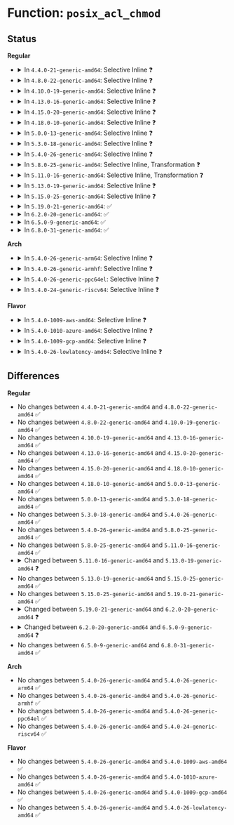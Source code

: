 # Function: <code>posix_acl_chmod</code>

## Status
<b>Regular</b>
<ul>
<li>
<details>
<summary>In <code>4.4.0-21-generic-amd64</code>: Selective Inline ❓</summary>

```c
int posix_acl_chmod(struct inode * inode, umode_t mode)
```

```json
{
  "name": "posix_acl_chmod",
  "collision_type": "Unique Global",
  "inline_type": "Selective",
  "funcs": [
    {
      "addr": 18446744071581393664,
      "name": "posix_acl_chmod",
      "external": true,
      "loc": "fs/posix_acl.c:519",
      "file": "fs/posix_acl.c",
      "inline": "not declared, inlined",
      "caller_inline": [],
      "caller_func": [
        "mm/shmem.c:shmem_setattr",
        "fs/ext4/inode.c:ext4_setattr"
      ]
    }
  ],
  "symbols": [
    {
      "addr": 18446744071581393664,
      "name": "posix_acl_chmod",
      "section": ".text",
      "bind": "STB_GLOBAL",
      "size": 220
    }
  ]
}
```
</details>
</li>
<li>
<details>
<summary>In <code>4.8.0-22-generic-amd64</code>: Selective Inline ❓</summary>

```c
int posix_acl_chmod(struct inode * inode, umode_t mode)
```

```json
{
  "name": "posix_acl_chmod",
  "collision_type": "Unique Global",
  "inline_type": "Selective",
  "funcs": [
    {
      "addr": 18446744071581572352,
      "name": "posix_acl_chmod",
      "external": true,
      "loc": "fs/posix_acl.c:553",
      "file": "fs/posix_acl.c",
      "inline": "not declared, inlined",
      "caller_inline": [],
      "caller_func": [
        "mm/shmem.c:shmem_setattr",
        "fs/ext4/inode.c:ext4_setattr"
      ]
    }
  ],
  "symbols": [
    {
      "addr": 18446744071581572352,
      "name": "posix_acl_chmod",
      "section": ".text",
      "bind": "STB_GLOBAL",
      "size": 225
    }
  ]
}
```
</details>
</li>
<li>
<details>
<summary>In <code>4.10.0-19-generic-amd64</code>: Selective Inline ❓</summary>

```c
int posix_acl_chmod(struct inode * inode, umode_t mode)
```

```json
{
  "name": "posix_acl_chmod",
  "collision_type": "Unique Global",
  "inline_type": "Selective",
  "funcs": [
    {
      "addr": 18446744071581657120,
      "name": "posix_acl_chmod",
      "external": true,
      "loc": "fs/posix_acl.c:553",
      "file": "fs/posix_acl.c",
      "inline": "not declared, inlined",
      "caller_inline": [],
      "caller_func": [
        "mm/shmem.c:shmem_setattr",
        "fs/ext4/inode.c:ext4_setattr"
      ]
    }
  ],
  "symbols": [
    {
      "addr": 18446744071581657120,
      "name": "posix_acl_chmod",
      "section": ".text",
      "bind": "STB_GLOBAL",
      "size": 225
    }
  ]
}
```
</details>
</li>
<li>
<details>
<summary>In <code>4.13.0-16-generic-amd64</code>: Selective Inline ❓</summary>

```c
int posix_acl_chmod(struct inode * inode, umode_t mode)
```

```json
{
  "name": "posix_acl_chmod",
  "collision_type": "Unique Global",
  "inline_type": "Selective",
  "funcs": [
    {
      "addr": 18446744071581711280,
      "name": "posix_acl_chmod",
      "external": true,
      "loc": "fs/posix_acl.c:554",
      "file": "fs/posix_acl.c",
      "inline": "not declared, inlined",
      "caller_inline": [],
      "caller_func": [
        "mm/shmem.c:shmem_setattr",
        "fs/ext4/inode.c:ext4_setattr"
      ]
    }
  ],
  "symbols": [
    {
      "addr": 18446744071581711280,
      "name": "posix_acl_chmod",
      "section": ".text",
      "bind": "STB_GLOBAL",
      "size": 230
    }
  ]
}
```
</details>
</li>
<li>
<details>
<summary>In <code>4.15.0-20-generic-amd64</code>: Selective Inline ❓</summary>

```c
int posix_acl_chmod(struct inode * inode, umode_t mode)
```

```json
{
  "name": "posix_acl_chmod",
  "collision_type": "Unique Global",
  "inline_type": "Selective",
  "funcs": [
    {
      "addr": 18446744071581856928,
      "name": "posix_acl_chmod",
      "external": true,
      "loc": "fs/posix_acl.c:554",
      "file": "fs/posix_acl.c",
      "inline": "not declared, inlined",
      "caller_inline": [],
      "caller_func": [
        "mm/shmem.c:shmem_setattr",
        "fs/ext4/inode.c:ext4_setattr"
      ]
    }
  ],
  "symbols": [
    {
      "addr": 18446744071581856928,
      "name": "posix_acl_chmod",
      "section": ".text",
      "bind": "STB_GLOBAL",
      "size": 236
    }
  ]
}
```
</details>
</li>
<li>
<details>
<summary>In <code>4.18.0-10-generic-amd64</code>: Selective Inline ❓</summary>

```c
int posix_acl_chmod(struct inode * inode, umode_t mode)
```

```json
{
  "name": "posix_acl_chmod",
  "collision_type": "Unique Global",
  "inline_type": "Selective",
  "funcs": [
    {
      "addr": 18446744071582037104,
      "name": "posix_acl_chmod",
      "external": true,
      "loc": "fs/posix_acl.c:554",
      "file": "fs/posix_acl.c",
      "inline": "not declared, inlined",
      "caller_inline": [],
      "caller_func": [
        "mm/shmem.c:shmem_setattr",
        "fs/ext4/inode.c:ext4_setattr"
      ]
    }
  ],
  "symbols": [
    {
      "addr": 18446744071582037104,
      "name": "posix_acl_chmod",
      "section": ".text",
      "bind": "STB_GLOBAL",
      "size": 242
    }
  ]
}
```
</details>
</li>
<li>
<details>
<summary>In <code>5.0.0-13-generic-amd64</code>: Selective Inline ❓</summary>

```c
int posix_acl_chmod(struct inode * inode, umode_t mode)
```

```json
{
  "name": "posix_acl_chmod",
  "collision_type": "Unique Global",
  "inline_type": "Selective",
  "funcs": [
    {
      "addr": 18446744071582125744,
      "name": "posix_acl_chmod",
      "external": true,
      "loc": "fs/posix_acl.c:554",
      "file": "fs/posix_acl.c",
      "inline": "not declared, inlined",
      "caller_inline": [],
      "caller_func": [
        "mm/shmem.c:shmem_setattr",
        "fs/ext4/inode.c:ext4_setattr"
      ]
    }
  ],
  "symbols": [
    {
      "addr": 18446744071582125744,
      "name": "posix_acl_chmod",
      "section": ".text",
      "bind": "STB_GLOBAL",
      "size": 242
    }
  ]
}
```
</details>
</li>
<li>
<details>
<summary>In <code>5.3.0-18-generic-amd64</code>: Selective Inline ❓</summary>

```c
int posix_acl_chmod(struct inode * inode, umode_t mode)
```

```json
{
  "name": "posix_acl_chmod",
  "collision_type": "Unique Global",
  "inline_type": "Selective",
  "funcs": [
    {
      "addr": 18446744071582287712,
      "name": "posix_acl_chmod",
      "external": true,
      "loc": "fs/posix_acl.c:555",
      "file": "fs/posix_acl.c",
      "inline": "not declared, inlined",
      "caller_inline": [],
      "caller_func": [
        "mm/shmem.c:shmem_setattr",
        "fs/ext4/inode.c:ext4_setattr"
      ]
    }
  ],
  "symbols": [
    {
      "addr": 18446744071582287712,
      "name": "posix_acl_chmod",
      "section": ".text",
      "bind": "STB_GLOBAL",
      "size": 241
    }
  ]
}
```
</details>
</li>
<li>
<details>
<summary>In <code>5.4.0-26-generic-amd64</code>: Selective Inline ❓</summary>

```c
int posix_acl_chmod(struct inode * inode, umode_t mode)
```

```json
{
  "name": "posix_acl_chmod",
  "collision_type": "Unique Global",
  "inline_type": "Selective",
  "funcs": [
    {
      "addr": 18446744071582386688,
      "name": "posix_acl_chmod",
      "external": true,
      "loc": "fs/posix_acl.c:555",
      "file": "fs/posix_acl.c",
      "inline": "not declared, inlined",
      "caller_inline": [],
      "caller_func": [
        "mm/shmem.c:shmem_setattr",
        "fs/ext4/inode.c:ext4_setattr"
      ]
    }
  ],
  "symbols": [
    {
      "addr": 18446744071582386688,
      "name": "posix_acl_chmod",
      "section": ".text",
      "bind": "STB_GLOBAL",
      "size": 241
    }
  ]
}
```
</details>
</li>
<li>
<details>
<summary>In <code>5.8.0-25-generic-amd64</code>: Selective Inline, Transformation ❓</summary>

```c
int posix_acl_chmod(struct inode * inode, umode_t mode)
```

```json
{
  "name": "posix_acl_chmod",
  "collision_type": "Unique Global",
  "inline_type": "Selective",
  "funcs": [
    {
      "addr": 18446744071582672192,
      "name": "posix_acl_chmod",
      "external": true,
      "loc": "fs/posix_acl.c:555",
      "file": "fs/posix_acl.c",
      "inline": "not declared, inlined",
      "caller_inline": [],
      "caller_func": [
        "mm/shmem.c:shmem_setattr",
        "fs/ext4/inode.c:ext4_setattr"
      ]
    }
  ],
  "symbols": [
    {
      "addr": 18446744071582672192,
      "name": "posix_acl_chmod.part.0",
      "section": ".text",
      "bind": "STB_LOCAL",
      "size": 228
    },
    {
      "addr": 18446744071582672432,
      "name": "posix_acl_chmod",
      "section": ".text",
      "bind": "STB_GLOBAL",
      "size": 52
    }
  ]
}
```
</details>
</li>
<li>
<details>
<summary>In <code>5.11.0-16-generic-amd64</code>: Selective Inline, Transformation ❓</summary>

```c
int posix_acl_chmod(struct inode * inode, umode_t mode)
```

```json
{
  "name": "posix_acl_chmod",
  "collision_type": "Unique Global",
  "inline_type": "Selective",
  "funcs": [
    {
      "addr": 18446744071582741168,
      "name": "posix_acl_chmod",
      "external": true,
      "loc": "fs/posix_acl.c:555",
      "file": "fs/posix_acl.c",
      "inline": "not declared, inlined",
      "caller_inline": [],
      "caller_func": [
        "mm/shmem.c:shmem_setattr",
        "fs/ext4/inode.c:ext4_setattr"
      ]
    }
  ],
  "symbols": [
    {
      "addr": 18446744071582741168,
      "name": "posix_acl_chmod.part.0",
      "section": ".text",
      "bind": "STB_LOCAL",
      "size": 259
    },
    {
      "addr": 18446744071582741440,
      "name": "posix_acl_chmod",
      "section": ".text",
      "bind": "STB_GLOBAL",
      "size": 52
    }
  ]
}
```
</details>
</li>
<li>
<details>
<summary>In <code>5.13.0-19-generic-amd64</code>: Selective Inline ❓</summary>

```c
int posix_acl_chmod(struct user_namespace * mnt_userns, struct inode * inode, umode_t mode)
```

```json
{
  "name": "posix_acl_chmod",
  "collision_type": "Unique Global",
  "inline_type": "Selective",
  "funcs": [
    {
      "addr": 18446744071582770528,
      "name": "posix_acl_chmod",
      "external": true,
      "loc": "fs/posix_acl.c:575",
      "file": "fs/posix_acl.c",
      "inline": "not declared, inlined",
      "caller_inline": [],
      "caller_func": [
        "mm/shmem.c:shmem_setattr",
        "fs/ext4/inode.c:ext4_setattr"
      ]
    }
  ],
  "symbols": [
    {
      "addr": 18446744071582770528,
      "name": "posix_acl_chmod",
      "section": ".text",
      "bind": "STB_GLOBAL",
      "size": 313
    }
  ]
}
```
</details>
</li>
<li>
<details>
<summary>In <code>5.15.0-25-generic-amd64</code>: Selective Inline ❓</summary>

```c
int posix_acl_chmod(struct user_namespace * mnt_userns, struct inode * inode, umode_t mode)
```

```json
{
  "name": "posix_acl_chmod",
  "collision_type": "Unique Global",
  "inline_type": "Selective",
  "funcs": [
    {
      "addr": 18446744071583097744,
      "name": "posix_acl_chmod",
      "external": true,
      "loc": "fs/posix_acl.c:586",
      "file": "fs/posix_acl.c",
      "inline": "not declared, inlined",
      "caller_inline": [],
      "caller_func": [
        "mm/shmem.c:shmem_setattr",
        "fs/ext4/inode.c:ext4_setattr"
      ]
    }
  ],
  "symbols": [
    {
      "addr": 18446744071583097744,
      "name": "posix_acl_chmod",
      "section": ".text",
      "bind": "STB_GLOBAL",
      "size": 313
    }
  ]
}
```
</details>
</li>
<li>
<details>
<summary>In <code>5.19.0-21-generic-amd64</code>: ✅</summary>

```c
int posix_acl_chmod(struct user_namespace * mnt_userns, struct inode * inode, umode_t mode)
```

```json
{
  "name": "posix_acl_chmod",
  "collision_type": "Unique Global",
  "inline_type": "No",
  "funcs": [
    {
      "addr": 18446744071583578576,
      "name": "posix_acl_chmod",
      "external": true,
      "loc": "fs/posix_acl.c:590",
      "file": "fs/posix_acl.c",
      "inline": "seen, unknown",
      "caller_inline": [],
      "caller_func": [
        "mm/shmem.c:shmem_setattr",
        "fs/ext4/inode.c:ext4_setattr"
      ]
    }
  ],
  "symbols": [
    {
      "addr": 18446744071583578576,
      "name": "posix_acl_chmod",
      "section": ".text",
      "bind": "STB_GLOBAL",
      "size": 314
    }
  ]
}
```
</details>
</li>
<li>
<details>
<summary>In <code>6.2.0-20-generic-amd64</code>: ✅</summary>

```c
int posix_acl_chmod(struct user_namespace * mnt_userns, struct dentry * dentry, umode_t mode)
```

```json
{
  "name": "posix_acl_chmod",
  "collision_type": "Unique Global",
  "inline_type": "No",
  "funcs": [
    {
      "addr": 18446744071584181216,
      "name": "posix_acl_chmod",
      "external": true,
      "loc": "fs/posix_acl.c:605",
      "file": "fs/posix_acl.c",
      "inline": "seen, unknown",
      "caller_inline": [],
      "caller_func": [
        "mm/shmem.c:shmem_setattr",
        "fs/ext4/inode.c:ext4_setattr"
      ]
    }
  ],
  "symbols": [
    {
      "addr": 18446744071584181216,
      "name": "posix_acl_chmod",
      "section": ".text",
      "bind": "STB_GLOBAL",
      "size": 330
    }
  ]
}
```
</details>
</li>
<li>
<details>
<summary>In <code>6.5.0-9-generic-amd64</code>: ✅</summary>

```c
int posix_acl_chmod(struct mnt_idmap * idmap, struct dentry * dentry, umode_t mode)
```

```json
{
  "name": "posix_acl_chmod",
  "collision_type": "Unique Global",
  "inline_type": "No",
  "funcs": [
    {
      "addr": 18446744071584408864,
      "name": "posix_acl_chmod",
      "external": true,
      "loc": "fs/posix_acl.c:606",
      "file": "fs/posix_acl.c",
      "inline": "seen, unknown",
      "caller_inline": [],
      "caller_func": [
        "mm/shmem.c:shmem_setattr",
        "fs/ext4/inode.c:ext4_setattr"
      ]
    }
  ],
  "symbols": [
    {
      "addr": 18446744071584408864,
      "name": "posix_acl_chmod",
      "section": ".text",
      "bind": "STB_GLOBAL",
      "size": 328
    }
  ]
}
```
</details>
</li>
<li>
<details>
<summary>In <code>6.8.0-31-generic-amd64</code>: ✅</summary>

```c
int posix_acl_chmod(struct mnt_idmap * idmap, struct dentry * dentry, umode_t mode)
```

```json
{
  "name": "posix_acl_chmod",
  "collision_type": "Unique Global",
  "inline_type": "No",
  "funcs": [
    {
      "addr": 18446744071584629616,
      "name": "posix_acl_chmod",
      "external": true,
      "loc": "fs/posix_acl.c:606",
      "file": "fs/posix_acl.c",
      "inline": "seen, unknown",
      "caller_inline": [],
      "caller_func": [
        "mm/shmem.c:shmem_setattr",
        "fs/ext4/inode.c:ext4_setattr"
      ]
    }
  ],
  "symbols": [
    {
      "addr": 18446744071584629616,
      "name": "posix_acl_chmod",
      "section": ".text",
      "bind": "STB_GLOBAL",
      "size": 328
    }
  ]
}
```
</details>
</li>
</ul>
<b>Arch</b>
<ul>
<li>
<details>
<summary>In <code>5.4.0-26-generic-arm64</code>: Selective Inline ❓</summary>

```c
int posix_acl_chmod(struct inode * inode, umode_t mode)
```

```json
{
  "name": "posix_acl_chmod",
  "collision_type": "Unique Global",
  "inline_type": "Selective",
  "funcs": [
    {
      "addr": 18446603336493984920,
      "name": "posix_acl_chmod",
      "external": true,
      "loc": "fs/posix_acl.c:555",
      "file": "fs/posix_acl.c",
      "inline": "not declared, inlined",
      "caller_inline": [],
      "caller_func": [
        "mm/shmem.c:shmem_setattr",
        "fs/ext4/inode.c:ext4_setattr"
      ]
    }
  ],
  "symbols": [
    {
      "addr": 18446603336493984920,
      "name": "posix_acl_chmod",
      "section": ".text",
      "bind": "STB_GLOBAL",
      "size": 268
    }
  ]
}
```
</details>
</li>
<li>
<details>
<summary>In <code>5.4.0-26-generic-armhf</code>: Selective Inline ❓</summary>

```c
int posix_acl_chmod(struct inode * inode, umode_t mode)
```

```json
{
  "name": "posix_acl_chmod",
  "collision_type": "Unique Global",
  "inline_type": "Selective",
  "funcs": [
    {
      "addr": 3227449812,
      "name": "posix_acl_chmod",
      "external": true,
      "loc": "fs/posix_acl.c:555",
      "file": "fs/posix_acl.c",
      "inline": "not declared, inlined",
      "caller_inline": [],
      "caller_func": [
        "mm/shmem.c:shmem_setattr",
        "fs/ext4/inode.c:ext4_setattr"
      ]
    }
  ],
  "symbols": [
    {
      "addr": 3227449812,
      "name": "posix_acl_chmod",
      "section": ".text",
      "bind": "STB_GLOBAL",
      "size": 280
    }
  ]
}
```
</details>
</li>
<li>
<details>
<summary>In <code>5.4.0-26-generic-ppc64el</code>: Selective Inline ❓</summary>

```c
int posix_acl_chmod(struct inode * inode, umode_t mode)
```

```json
{
  "name": "posix_acl_chmod",
  "collision_type": "Unique Global",
  "inline_type": "Selective",
  "funcs": [
    {
      "addr": 13835058055287628688,
      "name": "posix_acl_chmod",
      "external": true,
      "loc": "fs/posix_acl.c:555",
      "file": "fs/posix_acl.c",
      "inline": "not declared, inlined",
      "caller_inline": [],
      "caller_func": [
        "mm/shmem.c:shmem_setattr",
        "fs/ext4/inode.c:ext4_setattr"
      ]
    }
  ],
  "symbols": [
    {
      "addr": 13835058055287628688,
      "name": "posix_acl_chmod",
      "section": ".text",
      "bind": "STB_GLOBAL",
      "size": 408
    }
  ]
}
```
</details>
</li>
<li>
<details>
<summary>In <code>5.4.0-24-generic-riscv64</code>: Selective Inline ❓</summary>

```c
int posix_acl_chmod(struct inode * inode, umode_t mode)
```

```json
{
  "name": "posix_acl_chmod",
  "collision_type": "Unique Global",
  "inline_type": "Selective",
  "funcs": [
    {
      "addr": 18446743936273503526,
      "name": "posix_acl_chmod",
      "external": true,
      "loc": "fs/posix_acl.c:555",
      "file": "fs/posix_acl.c",
      "inline": "not declared, inlined",
      "caller_inline": [],
      "caller_func": [
        "mm/shmem.c:shmem_setattr",
        "fs/ext4/inode.c:ext4_setattr"
      ]
    }
  ],
  "symbols": [
    {
      "addr": 18446743936273503526,
      "name": "posix_acl_chmod",
      "section": ".text",
      "bind": "STB_GLOBAL",
      "size": 208
    }
  ]
}
```
</details>
</li>
</ul>
<b>Flavor</b>
<ul>
<li>
<details>
<summary>In <code>5.4.0-1009-aws-amd64</code>: Selective Inline ❓</summary>

```c
int posix_acl_chmod(struct inode * inode, umode_t mode)
```

```json
{
  "name": "posix_acl_chmod",
  "collision_type": "Unique Global",
  "inline_type": "Selective",
  "funcs": [
    {
      "addr": 18446744071582355424,
      "name": "posix_acl_chmod",
      "external": true,
      "loc": "fs/posix_acl.c:555",
      "file": "fs/posix_acl.c",
      "inline": "not declared, inlined",
      "caller_inline": [],
      "caller_func": [
        "mm/shmem.c:shmem_setattr",
        "fs/ext4/inode.c:ext4_setattr"
      ]
    }
  ],
  "symbols": [
    {
      "addr": 18446744071582355424,
      "name": "posix_acl_chmod",
      "section": ".text",
      "bind": "STB_GLOBAL",
      "size": 241
    }
  ]
}
```
</details>
</li>
<li>
<details>
<summary>In <code>5.4.0-1010-azure-amd64</code>: Selective Inline ❓</summary>

```c
int posix_acl_chmod(struct inode * inode, umode_t mode)
```

```json
{
  "name": "posix_acl_chmod",
  "collision_type": "Unique Global",
  "inline_type": "Selective",
  "funcs": [
    {
      "addr": 18446744071582293136,
      "name": "posix_acl_chmod",
      "external": true,
      "loc": "fs/posix_acl.c:555",
      "file": "fs/posix_acl.c",
      "inline": "not declared, inlined",
      "caller_inline": [],
      "caller_func": [
        "mm/shmem.c:shmem_setattr",
        "fs/ext4/inode.c:ext4_setattr"
      ]
    }
  ],
  "symbols": [
    {
      "addr": 18446744071582293136,
      "name": "posix_acl_chmod",
      "section": ".text",
      "bind": "STB_GLOBAL",
      "size": 241
    }
  ]
}
```
</details>
</li>
<li>
<details>
<summary>In <code>5.4.0-1009-gcp-amd64</code>: Selective Inline ❓</summary>

```c
int posix_acl_chmod(struct inode * inode, umode_t mode)
```

```json
{
  "name": "posix_acl_chmod",
  "collision_type": "Unique Global",
  "inline_type": "Selective",
  "funcs": [
    {
      "addr": 18446744071582345904,
      "name": "posix_acl_chmod",
      "external": true,
      "loc": "fs/posix_acl.c:555",
      "file": "fs/posix_acl.c",
      "inline": "not declared, inlined",
      "caller_inline": [],
      "caller_func": [
        "mm/shmem.c:shmem_setattr",
        "fs/ext4/inode.c:ext4_setattr"
      ]
    }
  ],
  "symbols": [
    {
      "addr": 18446744071582345904,
      "name": "posix_acl_chmod",
      "section": ".text",
      "bind": "STB_GLOBAL",
      "size": 241
    }
  ]
}
```
</details>
</li>
<li>
<details>
<summary>In <code>5.4.0-26-lowlatency-amd64</code>: Selective Inline ❓</summary>

```c
int posix_acl_chmod(struct inode * inode, umode_t mode)
```

```json
{
  "name": "posix_acl_chmod",
  "collision_type": "Unique Global",
  "inline_type": "Selective",
  "funcs": [
    {
      "addr": 18446744071582425488,
      "name": "posix_acl_chmod",
      "external": true,
      "loc": "fs/posix_acl.c:555",
      "file": "fs/posix_acl.c",
      "inline": "not declared, inlined",
      "caller_inline": [],
      "caller_func": [
        "mm/shmem.c:shmem_setattr",
        "fs/ext4/inode.c:ext4_setattr"
      ]
    }
  ],
  "symbols": [
    {
      "addr": 18446744071582425488,
      "name": "posix_acl_chmod",
      "section": ".text",
      "bind": "STB_GLOBAL",
      "size": 241
    }
  ]
}
```
</details>
</li>
</ul>

## Differences
<b>Regular</b>
<ul>
<li>
No changes between <code>4.4.0-21-generic-amd64</code> and <code>4.8.0-22-generic-amd64</code> ✅
</li>
<li>
No changes between <code>4.8.0-22-generic-amd64</code> and <code>4.10.0-19-generic-amd64</code> ✅
</li>
<li>
No changes between <code>4.10.0-19-generic-amd64</code> and <code>4.13.0-16-generic-amd64</code> ✅
</li>
<li>
No changes between <code>4.13.0-16-generic-amd64</code> and <code>4.15.0-20-generic-amd64</code> ✅
</li>
<li>
No changes between <code>4.15.0-20-generic-amd64</code> and <code>4.18.0-10-generic-amd64</code> ✅
</li>
<li>
No changes between <code>4.18.0-10-generic-amd64</code> and <code>5.0.0-13-generic-amd64</code> ✅
</li>
<li>
No changes between <code>5.0.0-13-generic-amd64</code> and <code>5.3.0-18-generic-amd64</code> ✅
</li>
<li>
No changes between <code>5.3.0-18-generic-amd64</code> and <code>5.4.0-26-generic-amd64</code> ✅
</li>
<li>
No changes between <code>5.4.0-26-generic-amd64</code> and <code>5.8.0-25-generic-amd64</code> ✅
</li>
<li>
No changes between <code>5.8.0-25-generic-amd64</code> and <code>5.11.0-16-generic-amd64</code> ✅
</li>
<li>
<details>
<summary>Changed between <code>5.11.0-16-generic-amd64</code> and <code>5.13.0-19-generic-amd64</code> ❓</summary>
<ul>
<li>
<b>Param added. </b>
<code>struct user_namespace * mnt_userns</code>
</li>
<li>
<b>Param reordered. </b>
<code>inode, mode</code> ➡️ <code>mnt_userns, inode, mode</code>
</li>
</ul>
</details>
</li>
<li>
No changes between <code>5.13.0-19-generic-amd64</code> and <code>5.15.0-25-generic-amd64</code> ✅
</li>
<li>
No changes between <code>5.15.0-25-generic-amd64</code> and <code>5.19.0-21-generic-amd64</code> ✅
</li>
<li>
<details>
<summary>Changed between <code>5.19.0-21-generic-amd64</code> and <code>6.2.0-20-generic-amd64</code> ❓</summary>
<ul>
<li>
<b>Param added. </b>
<code>struct dentry * dentry</code>
</li>
<li>
<b>Param removed. </b>
<code>struct inode * inode</code>
</li>
</ul>
</details>
</li>
<li>
<details>
<summary>Changed between <code>6.2.0-20-generic-amd64</code> and <code>6.5.0-9-generic-amd64</code> ❓</summary>
<ul>
<li>
<b>Param added. </b>
<code>struct mnt_idmap * idmap</code>
</li>
<li>
<b>Param removed. </b>
<code>struct user_namespace * mnt_userns</code>
</li>
</ul>
</details>
</li>
<li>
No changes between <code>6.5.0-9-generic-amd64</code> and <code>6.8.0-31-generic-amd64</code> ✅
</li>
</ul>
<b>Arch</b>
<ul>
<li>
No changes between <code>5.4.0-26-generic-amd64</code> and <code>5.4.0-26-generic-arm64</code> ✅
</li>
<li>
No changes between <code>5.4.0-26-generic-amd64</code> and <code>5.4.0-26-generic-armhf</code> ✅
</li>
<li>
No changes between <code>5.4.0-26-generic-amd64</code> and <code>5.4.0-26-generic-ppc64el</code> ✅
</li>
<li>
No changes between <code>5.4.0-26-generic-amd64</code> and <code>5.4.0-24-generic-riscv64</code> ✅
</li>
</ul>
<b>Flavor</b>
<ul>
<li>
No changes between <code>5.4.0-26-generic-amd64</code> and <code>5.4.0-1009-aws-amd64</code> ✅
</li>
<li>
No changes between <code>5.4.0-26-generic-amd64</code> and <code>5.4.0-1010-azure-amd64</code> ✅
</li>
<li>
No changes between <code>5.4.0-26-generic-amd64</code> and <code>5.4.0-1009-gcp-amd64</code> ✅
</li>
<li>
No changes between <code>5.4.0-26-generic-amd64</code> and <code>5.4.0-26-lowlatency-amd64</code> ✅
</li>
</ul>
